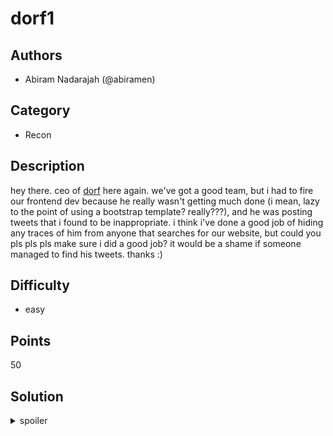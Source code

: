 # dorf1

## Authors
* Abiram Nadarajah (@abiramen)

## Category
* Recon

## Description
hey there. ceo of [dorf](https://dorf-syd.web.app) here again. 
we've got a good team, but i had to fire our frontend dev because he really wasn't getting much done (i mean, lazy to the point of using a bootstrap template? really???), and he was posting tweets that i found to be inappropriate.
i think i've done a good job of hiding any traces of him from anyone that searches for our website, but could you pls pls pls make sure i did a good job? it would be a shame if someone managed to find his tweets. thanks :)

## Difficulty
* easy

## Points
50

## Solution
<details>
<summary>spoiler</summary>

### Idea
Looking for secrets in robots.txt, and inspecting page source

### Walkthrough
1. Paying attention to 'hiding traces of him from anyone that searches', check robots.txt
2. Visit the hidden path `/r0br0bsl3g4cy.html`
3. Identifying that there seems to be invisible information, use inspect element to find an invisible image linking to a twitter page.
4. Visit the twitter page - the flag is in a tweet.

### Flag
`FLAG{b33p_b00p_i_am_n0t_a_b0t}`
</details>
